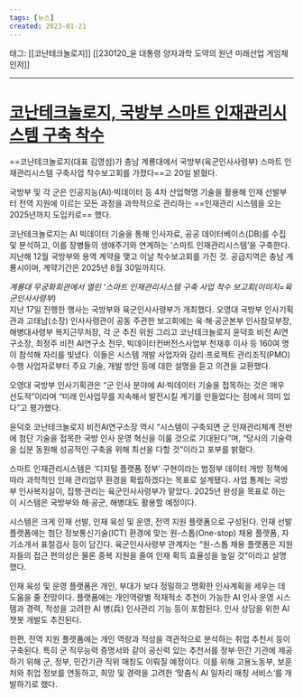 ```yaml
---
tags: [뉴스]
created: 2023-01-21
---
```


태그: [[코난테크놀로지]]
	[[230120_윤 대통령 양자과학 도약의 원년 미래산업 게임체인저]]
___

# [코난테크놀로지, 국방부 스마트 인재관리시스템 구축 착수](https://n.news.naver.com/article/092/0002280370?sid=105)

==코난테크놀로지(대표 김영섬)가 충남 계룡대에서 국방부(육군인사사령부) 스마트 인재관리시스템 구축사업 착수보고회를 가졌다==고 20일 밝혔다.  

국방부 및 각 군은 인공지능(AI)·빅데이터 등 4차 산업혁명 기술을 활용해 인재 선발부터 전역 지원에 이르는 모든 과정을 과학적으로 관리하는 ==인재관리 시스템을 오는 2025년까지 도입키로== 했다.

코난테크놀로지는 AI 빅데이터 기술을 통해 인사자료, 공공 데이터베이스(DB)를 수집 및 분석하고, 이를 장병들의 생애주기와 연계하는 ‘스마트 인재관리시스템’을 구축한다. 지난해 12월 국방부와 용역 계약을 맺고 이날 착수보고회를 가진 것. 공급지역은 충남 계룡시이며, 계약기간은 2025년 8월 30일까지다.

*계룡대 무궁화회관에서 열린 ‘스마트 인재관리시스템 구축 사업 착수 보고회(이미지=육군인사사령부)*  
지난 17일 진행한 행사는 국방부와 육군인사사령부가 개최했다. 오영대 국방부 인사기획관과 고태남(소장) 인사사령관이 공동 주관한 보고회에는 육·해·공군본부 인사참모부장, 해병대사령부 복지근무처장, 각 군 추진 위원 그리고 코난테크놀로지 윤덕호 비전 AI연구소장, 최정주 비전 AI연구소 전무, 빅데이터컨버전스사업부 천재후 이사 등 160여 명이 참석해 자리를 빛냈다. 이들은 시스템 개발 사업자와 감리·프로젝트 관리조직(PMO) 수행 사업자로부터 주요 기술, 개발 방안 등에 대한 설명을 듣고 의견을 교환했다.  

오영대 국방부 인사기획관은 “군 인사 분야에 AI·빅데이터 기술을 접목하는 것은 매우 선도적”이라며 “미래 인사업무를 지속해서 발전시킬 계기를 만들었다는 점에서 의미 있다”고 평가했다.

윤덕호 코난테크놀로지 비전AI연구소장 역시 “시스템이 구축되면 군 인재관리체계 전반에 첨단 기술을 접목한 국방 인사 운영 혁신을 이룰 것으로 기대된다”며, “당사의 기술력을 십분 동원해 성공적인 구축을 위해 최선을 다할 것”이라고 포부를 밝혔다.

스마트 인재관리시스템은 ‘디지털 플랫폼 정부’ 구현이라는 범정부 데이터 개방 정책에 따라 과학적인 인재 관리업무 환경을 확립하겠다는 목표로 설계됐다. 사업 통제는 국방부 인사복지실이, 집행·관리는 육군인사사령부가 맡았다. 2025년 완성을 목표로 하는 이 시스템은 국방부와 해·공군, 해병대도 활용할 예정이다.

시스템은 크게 인재 선발, 인재 육성 및 운영, 전역 지원 플랫폼으로 구성된다. 인재 선발 플랫폼에는 첨단 정보통신기술(ICT) 환경에 맞는 원-스톱(One-stop) 채용 플랫폼, 자기소개서 표절검사 등이 담긴다. 육군인사사령부 관계자는 “원-스톱 채용 플랫폼은 지원자들의 접근 편의성은 물론 중복 지원을 줄여 인재 획득 효율성을 높일 것”이라고 설명했다.

인재 육성 및 운영 플랫폼은 개인, 부대가 보다 정밀하고 명확한 인사계획을 세우는 데 도움을 줄 전망이다. 플랫폼에는 개인역량별 적재적소 추천이 가능한 AI 인사 운영 시스템과 경력, 적성을 고려한 AI 병(兵) 인사관리 기능 등이 포함된다. 인사 상담을 위한 AI 챗봇 개발도 추진된다.

한편, 전역 지원 플랫폼에는 개인 역량과 적성을 객관적으로 분석하는 취업 추천서 등이 구축된다. 특히 군 직무능력 증명서와 같이 공신력 있는 추천서를 정부·민간 기관에 제공하기 위해 군, 정부, 민간기관 직위 매칭도 이뤄질 예정이다. 이를 위해 고용노동부, 보훈처와 취업 정보를 연동하고, 희망 및 경력을 고려한 ‘맞춤식 AI 일자리 매칭 서비스‘를 개발하기로 했다.
